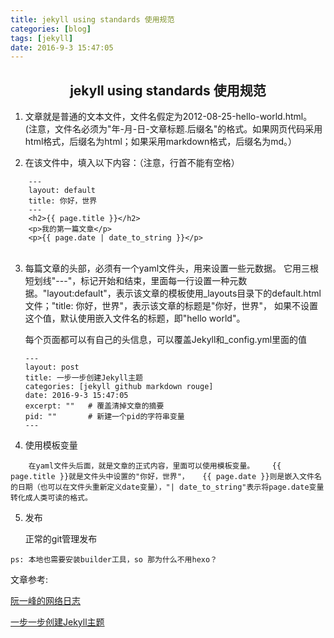 ```yaml
---
title: jekyll using standards 使用规范
categories: [blog]
tags: [jekyll]
date: 2016-9-3 15:47:05
---
```


## <center>jekyll using standards 使用规范<center/>

1. 文章就是普通的文本文件，文件名假定为2012-08-25-hello-world.html。
   (注意，文件名必须为"年-月-日-文章标题.后缀名"的格式。如果网页代码采用html格式，后缀名为html；如果采用markdown格式，后缀名为md。）

2. 在该文件中，填入以下内容：（注意，行首不能有空格）

```
    ---
	layout: default
	title: 你好，世界
	---
	<h2>{{ page.title }}</h2>
	<p>我的第一篇文章</p>
    <p>{{ page.date | date_to_string }}</p>
　　
```
3. 每篇文章的头部，必须有一个yaml文件头，用来设置一些元数据。
   它用三根短划线"---"，标记开始和结束，里面每一行设置一种元数据。"layout:default"，表示该文章的模板使用_layouts目录下的default.html文件；"title: 你好，世界"，表示该文章的标题是"你好，世界"，
   如果不设置这个值，默认使用嵌入文件名的标题，即"hello world"。

   每个页面都可以有自己的头信息，可以覆盖Jekyll和_config.yml里面的值

   ```
   ---
   layout: post
   title: 一步一步创建Jekyll主题
   categories: [jekyll github markdown rouge]
   date: 2016-9-3 15:47:05
   excerpt: ""   # 覆盖清掉文章的摘要
   pid: ""       # 新建一个pid的字符串变量
   ---
   ```

   

4. 使用模板变量

```
	在yaml文件头后面，就是文章的正式内容，里面可以使用模板变量。	{{ page.title }}就是文件头中设置的"你好，世界"，	{{ page.date }}则是嵌入文件名的日期（也可以在文件头重新定义date变量），"| date_to_string"表示将page.date变量转化成人类可读的格式。
```
5. 发布

   正常的git管理发布

`ps: 本地也需要安装builder工具，so 那为什么不用hexo？`

文章参考: 

[阮一峰的网络日志](http://www.ruanyifeng.com/blog/2012/08/blogging_with_jekyll.html)

[一步一步创建Jekyll主题](http://gitgj.oschina.io/2016/09/03/how-to-create-the-jekyll-theme.html)

